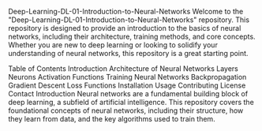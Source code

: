 Deep-Learning-DL-01-Introduction-to-Neural-Networks
Welcome to the "Deep-Learning-DL-01-Introduction-to-Neural-Networks" repository. This repository is designed to provide an introduction to the basics of neural networks, including their architecture, training methods, and core concepts. Whether you are new to deep learning or looking to solidify your understanding of neural networks, this repository is a great starting point.

Table of Contents
Introduction
Architecture of Neural Networks
Layers
Neurons
Activation Functions
Training Neural Networks
Backpropagation
Gradient Descent
Loss Functions
Installation
Usage
Contributing
License
Contact
Introduction
Neural networks are a fundamental building block of deep learning, a subfield of artificial intelligence. This repository covers the foundational concepts of neural networks, including their structure, how they learn from data, and the key algorithms used to train them.

